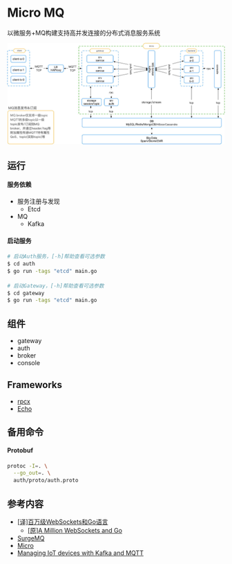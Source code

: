 # Micro MQ
以微服务+MQ构建支持高并发连接的分布式消息服务系统

![micro-mq](/doc/img/architecture.jpg "micro-mq")

## 运行
#### 服务依赖
- 服务注册与发现
    - Etcd
- MQ
    - Kafka
    
#### 启动服务
```bash
# 启动Auth服务，[-h]帮助查看可选参数
$ cd auth
$ go run -tags "etcd" main.go

# 启动Gateway，[-h]帮助查看可选参数
$ cd gateway
$ go run -tags "etcd" main.go
```

## 组件
- gateway
- auth
- broker
- console

## Frameworks
- [rpcx](https://github.com/smallnest/rpcx)
- [Echo](https://github.com/labstack/echo)

## 备用命令
#### Protobuf
```bash
protoc -I=. \
  --go_out=. \
  auth/proto/auth.proto
```

## 参考内容
- [[译]百万级WebSockets和Go语言](http://xiecode.cn/post/cn_06_a_million_websockets_and_go/)
    - [[原]A Million WebSockets and Go](https://medium.freecodecamp.org/million-websockets-and-go-cc58418460bb)
- [SurgeMQ](https://github.com/surgemq/surgemq)
- [Micro](http://github.com/micro)
- [Managing IoT devices with Kafka and MQTT](https://www.ibm.com/blogs/bluemix/2017/01/managing-iot-devices-with-kafka-and-mqtt/)